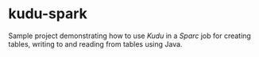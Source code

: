 # kudu-spark
Sample project demonstrating how to use *Kudu* in a *Sparc* job for creating tables, writing to and reading from tables using Java.
